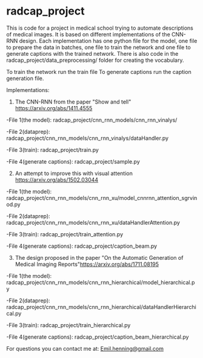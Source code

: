# radcap_project
This is code for a project in medical school trying to automate descriptions of medical images. 
It is based on different implementations of the CNN-RNN design. Each implementation has one python file for the model, one file to prepare the data in batches, one file to train the network and one file to generate captions with the trained network. 
There is also code in the radcap_project/data_preprocessing/ folder for creating the vocabulary.

To train the network run the train file
To generate captions run the caption generation file. 

Implementations:
1. The CNN-RNN from the paper "Show and tell" https://arxiv.org/abs/1411.4555

-File 1(the model): radcap_project/cnn_rnn_models/cnn_rnn_vinalys/

-File 2(dataprep): radcap_project/cnn_rnn_models/cnn_rnn_vinalys/dataHandler.py

-File 3(train): radcap_project/train.py

-File 4(generate captions): radcap_project/sample.py

2. An attempt to improve this with visual attention https://arxiv.org/abs/1502.03044

-File 1(the model): radcap_project/cnn_rnn_models/cnn_rnn_xu/model_cnnrnn_attention_sgrvinod.py

-File 2(dataprep): radcap_project/cnn_rnn_models/cnn_rnn_xu/dataHandlerAttention.py

-File 3(train): radcap_project/train_attention.py

-File 4(generate captions): radcap_project/caption_beam.py

3. The design proposed in the paper "On the Automatic Generation of Medical Imaging Reports"https://arxiv.org/abs/1711.08195

-File 1(the model): radcap_project/cnn_rnn_models/cnn_rnn_hierarchical/model_hierarchical.py

-File 2(dataprep): radcap_project/cnn_rnn_models/cnn_rnn_hierarchical/dataHandlerHierarchical.py

-File 3(train): radcap_project/train_hierarchical.py

-File 4(generate captions): radcap_project/caption_beam_hierarchical.py
  
  
For questions you can contact me at:
Emil.henning@gmail.com
